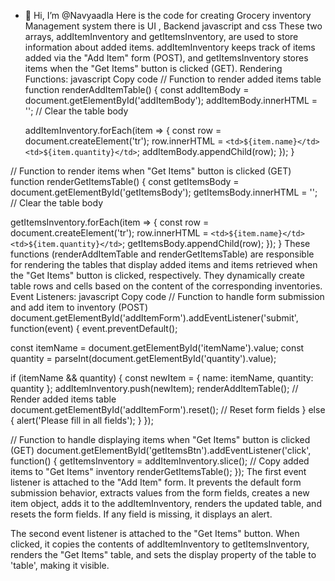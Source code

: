 - 👋 Hi, I’m @Navyaadla
Here is the code for creating Grocery inventory Management system there is UI , Backend javascript and css
These two arrays, addItemInventory and getItemsInventory, are used to store information about added items. addItemInventory keeps track of items added via the "Add Item" form (POST), and getItemsInventory stores items when the "Get Items" button is clicked (GET).
Rendering Functions:
javascript
Copy code
// Function to render added items table
function renderAddItemTable() {
  const addItemBody = document.getElementById('addItemBody');
  addItemBody.innerHTML = ''; // Clear the table body

  addItemInventory.forEach(item => {
    const row = document.createElement('tr');
    row.innerHTML = `
      <td>${item.name}</td>
      <td>${item.quantity}</td>
    `;
    addItemBody.appendChild(row);
  });
}

// Function to render items when "Get Items" button is clicked (GET)
function renderGetItemsTable() {
  const getItemsBody = document.getElementById('getItemsBody');
  getItemsBody.innerHTML = ''; // Clear the table body

  getItemsInventory.forEach(item => {
    const row = document.createElement('tr');
    row.innerHTML = `
      <td>${item.name}</td>
      <td>${item.quantity}</td>
    `;
    getItemsBody.appendChild(row);
  });
}
These functions (renderAddItemTable and renderGetItemsTable) are responsible for rendering the tables that display added items and items retrieved when the "Get Items" button is clicked, respectively. They dynamically create table rows and cells based on the content of the corresponding inventories.
Event Listeners:
javascript
Copy code
// Function to handle form submission and add item to inventory (POST)
document.getElementById('addItemForm').addEventListener('submit', function(event) {
  event.preventDefault();

  const itemName = document.getElementById('itemName').value;
  const quantity = parseInt(document.getElementById('quantity').value);

  if (itemName && quantity) {
    const newItem = { name: itemName, quantity: quantity };
    addItemInventory.push(newItem);
    renderAddItemTable(); // Render added items table
    document.getElementById('addItemForm').reset(); // Reset form fields
  } else {
    alert('Please fill in all fields');
  }
});

// Function to handle displaying items when "Get Items" button is clicked (GET)
document.getElementById('getItemsBtn').addEventListener('click', function() {
  getItemsInventory = addItemInventory.slice(); // Copy added items to "Get Items" inventory
  renderGetItemsTable(); 
});
The first event listener is attached to the "Add Item" form. It prevents the default form submission behavior, extracts values from the form fields, creates a new item object, adds it to the addItemInventory, renders the updated table, and resets the form fields. If any field is missing, it displays an alert.

The second event listener is attached to the "Get Items" button. When clicked, it copies the contents of addItemInventory to getItemsInventory, renders the "Get Items" table, and sets the display property of the table to 'table', making it visible.
